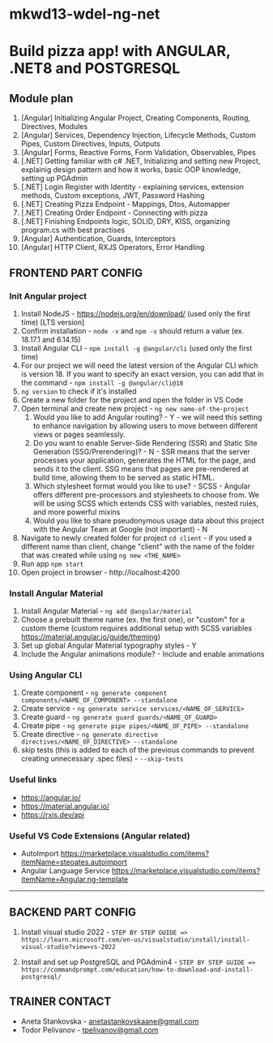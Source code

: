 # mkwd13-wdel-ng-net

# Build pizza app! with ANGULAR, .NET8 and POSTGRESQL

## Module plan
1. [Angular] Initializing Angular Project, Creating Components, Routing, Directives, Modules
2. [Angular] Services, Dependency Injection, Lifecycle Methods, Custom Pipes, Custom Directives, Inputs, Outputs
3. [Angular] Forms, Reactive Forms, Form Validation, Observables, Pipes 
4. [.NET] Getting familiar with c# .NET, Initializing and setting new Project, explainig design pattern and how it works, basic OOP knowledge, setting up PGAdmin
5. [.NET] Login Register with Identity - explaining services, extension methods, Custom exceptions, JWT, Password Hashing
6. [.NET] Creating Pizza Endpoint - Mappings, Dtos, Automapper
7. [.NET] Creating Order Endpoint - Connecting with pizza
8. [.NET] Finishing Endpoints logic, SOLID, DRY, KISS, organizing program.cs with best practises
9. [Angular] Authentication, Guards, Interceptors 
10. [Angular] HTTP Client, RXJS Operators, Error Handling


## FRONTEND PART CONFIG

### Init Angular project
1. Install NodeJS - https://nodejs.org/en/download/ (used only the first time) [LTS version]
2. Confirm installation - `node -v` and `npm -v` should return a value (ex. 18.17.1 and 6.14.15)
3. Install Angular CLI - `npm install -g @angular/cli` (used only the first time)
4. For our project we will need the latest version of the Angular CLI which is version 18. If you want to specify an exact version, you can add that in the command - `npm install -g @angular/cli@18`
5. `ng version` to check if it's installed
6. Create a new folder for the project and open the folder in VS Code
7. Open terminal and create new project - `ng new name-of-the-project`
   1. Would you like to add Angular routing? - Y - we will need this setting to enhance navigation by allowing users to move between different views or pages seamlessly.
   2. Do you want to enable Server-Side Rendering (SSR) and Static Site Generation (SSG/Prerendering)? - N - SSR means that the server processes your application, generates the HTML for the page, and sends it to the client. SSG means that pages are pre-rendered at build time, allowing them to be served as static HTML. 
   3. Which stylesheet format would you like to use? - SCSS - Angular offers different pre-processors and stylesheets to choose from. We will be using SCSS which extends CSS with variables, nested rules, and more powerful mixins
   4. Would you like to share pseudonymous usage data about this project with the Angular Team
      at Google (not important) - N
8. Navigate to newly created folder for project `cd client` - if you used a different name than client, change "client" with the name of the folder that was created while using `ng new <THE_NAME>`      
9. Run app `npm start`
10. Open project in browser - http://localhost:4200

### Install Angular Material
1. Install Angular Material - `ng add @angular/material`
2. Choose a prebuilt theme name (ex. the first one), or "custom" for a custom theme (custom requires additional setup with SCSS variables https://material.angular.io/guide/theming)
3. Set up global Angular Material typography styles - Y
4. Include the Angular animations module? - Include and enable animations

### Using Angular CLI
1. Create component - `ng generate component components/<NAME_OF_COMPONENT> --standalone`
2. Create service - `ng generate service services/<NAME_OF_SERVICE>`
3. Create guard - `ng generate guard guards/<NAME_OF_GUARD>`
4. Create pipe - `ng generate pipe pipes/<NAME_OF_PIPE> --standalone`
5. Create directive - `ng generate directive directives/<NAME_OF_DIRECTIVE> --standalone`
6. skip tests (this is added to each of the previous commands to prevent creating unnecessary .spec files) - `--skip-tests`

### Useful links
- https://angular.io/
- https://material.angular.io/
- https://rxjs.dev/api

### Useful VS Code Extensions (Angular related)
- AutoImport https://marketplace.visualstudio.com/items?itemName=steoates.autoimport
- Angular Language Service https://marketplace.visualstudio.com/items?itemName=Angular.ng-template

_____________________________________________________________
## BACKEND PART CONFIG 

1. Install visual studio 2022 - `STEP BY STEP GUIDE => https://learn.microsoft.com/en-us/visualstudio/install/install-visual-studio?view=vs-2022`

2. Install and set up PostgreSQL and PGAdmin4 - `STEP BY STEP GUIDE => https://commandprompt.com/education/how-to-download-and-install-postgresql/`

## TRAINER CONTACT
- Aneta Stankovska - anetastankovskaane@gmail.com
- Todor Pelivanov - tpelivanov@gmail.com
